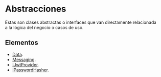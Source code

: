 # Abstracciones

Estas son clases abstractas o interfaces que van directamente relacionada a la lógica del negocio o casos de uso.

## Elementos

- [Data](./data/data.md).
- [Messaging](./messaging/messaging.md).
- [IJwtProvider](IjwtProvider.md).
- [IPasswordHasher](IpasswordHasher.md).

